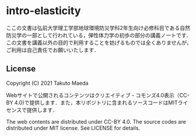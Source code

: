 # intro-elasticity

ここの文書は弘前大学理工学部地球環境防災学科2年生向け必修科目である自然防災学の一部として行われている，弾性体力学の初歩の部分の講義ノートです．この文書を講義以外の目的で利用することを妨げるものでは全くありませんが，ご利用は自己責任でお願いいたします．

## License

Copyright (C) 2021 Takuto Maeda

Webサイトで公開されるコンテンツはクリエイティブ・コモンズ4.0表示（CC-BY 4.0)で提供します．また，本リポジトリに含まれるソースコードはMITライセンスで提供します．

The web contents are distributed under CC-BY 4.0. The source codes are distributed under MIT license. See LICENSE for details. 